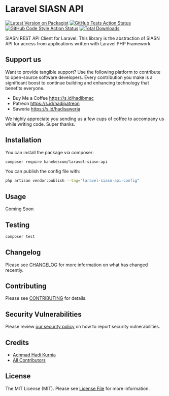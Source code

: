 # Laravel SIASN API

[![Latest Version on Packagist](https://img.shields.io/packagist/v/kanekescom/laravel-siasn-api.svg?style=flat-square)](https://packagist.org/packages/kanekescom/laravel-siasn-api)
[![GitHub Tests Action Status](https://img.shields.io/github/actions/workflow/status/kanekescom/laravel-siasn-api/run-tests.yml?branch=main&label=tests&style=flat-square)](https://github.com/kanekescom/laravel-siasn-api/actions?query=workflow%3Arun-tests+branch%3Amain)
[![GitHub Code Style Action Status](https://img.shields.io/github/actions/workflow/status/kanekescom/laravel-siasn-api/fix-php-code-style-issues.yml?branch=main&label=code%20style&style=flat-square)](https://github.com/kanekescom/laravel-siasn-api/actions?query=workflow%3A"Fix+PHP+code+style+issues"+branch%3Amain)
[![Total Downloads](https://img.shields.io/packagist/dt/kanekescom/laravel-siasn-api.svg?style=flat-square)](https://packagist.org/packages/kanekescom/laravel-siasn-api)

SIASN REST API Client for Laravel.
This library is the abstraction of SIASN API for access from applications written with Laravel PHP Framework.

## Support us

Want to provide tangible support? Use the following platform to contribute to open-source software developers. Every contribution you make is a significant boost to continue building and enhancing technology that benefits everyone.

- Buy Me a Coffee https://s.id/hadibmac
- Patreon https://s.id/hadipatreon
- Saweria https://s.id/hadisaweria

We highly appreciate you sending us a few cups of coffee to accompany us while writing code. Super thanks.

## Installation

You can install the package via composer:

```bash
composer require kanekescom/laravel-siasn-api
```

You can publish the config file with:

```bash
php artisan vendor:publish --tag="laravel-siasn-api-config"
```

## Usage

Coming Soon

## Testing

```bash
composer test
```

## Changelog

Please see [CHANGELOG](CHANGELOG.md) for more information on what has changed recently.

## Contributing

Please see [CONTRIBUTING](CONTRIBUTING.md) for details.

## Security Vulnerabilities

Please review [our security policy](../../security/policy) on how to report security vulnerabilities.

## Credits

- [Achmad Hadi Kurnia](https://github.com/kanekescom)
- [All Contributors](../../contributors)

## License

The MIT License (MIT). Please see [License File](LICENSE.md) for more information.
